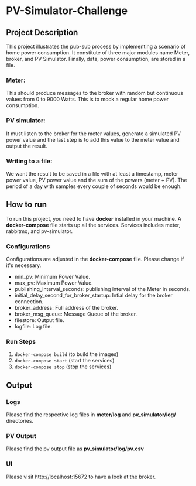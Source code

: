 # PV-Simulator-Challenge

## Project Description
This project illustrates the pub-sub process by implementing a scenario of home power consumption. It constitute of three major modules name Meter, broker, and PV Simulator. Finally, data, power consumption, are stored in a file.

### Meter: 
This should produce messages to the broker with random but continuous values from 0 to 9000 Watts. This is to mock a regular home power consumption.

### PV simulator: 
It must listen to the broker for the meter values, generate a simulated PV power value and the last step is to add this value to the meter value and output the result.

### Writing to a file:
We want the result to be saved in a file with at least a timestamp, meter power value, PV power value and the sum of the powers (meter + PV). The period of a day with samples every couple of seconds would be enough.

## How to run
To run this project, you need to have **docker** installed in your machine. A **docker-compose** file starts up all the services. Services includes meter, rabbitmq, and pv-simulator.

### Configurations
Configurations are adjusted in the **docker-compose** file. Please change if it's necessary.

* min_pv: Minimum Power Value.
* max_pv: Maximum Power Value.
* publishing_interval_seconds: publishing interval of the Meter in seconds.
* initial_delay_second_for_broker_startup: Intial delay for the broker connection.
* broker_address: Full address of the broker.
* broker_msg_queue: Message Queue of the broker.
* filestore: Output file.
* logfile: Log file. 


### Run Steps
 1. `docker-compose build` (to build the images)
 2. `docker-compose start` (start the services)
 3. `docker-compose stop` (stop the services)
 
 ## Output
 ### Logs
 Please find the respective log files in **meter/log** and **pv_simulator/log/** directories.
 ### PV Output
 Please find the pv output file as **pv_simulator/log/pv.csv**
 ### UI
 Please visit http://localhost:15672 to have a look at the broker.
